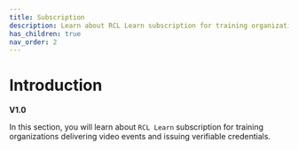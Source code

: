 ```yaml
---
title: Subscription
description: Learn about RCL Learn subscription for training organizations delivering video events and issuing verifiable credentials.
has_children: true
nav_order: 2
---
```


# Introduction
**V1.0**

In this section, you will learn about ``RCL Learn`` subscription for training organizations delivering video events and issuing verifiable credentials.
 